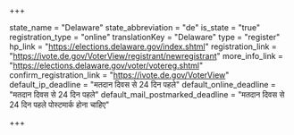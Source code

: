 +++

state_name = "Delaware"
state_abbreviation = "de"
is_state = "true"
registration_type = "online"
translationKey = "Delaware"
type = "register"
hp_link = "https://elections.delaware.gov/index.shtml"
registration_link = "https://ivote.de.gov/VoterView/registrant/newregistrant"
more_info_link = "https://elections.delaware.gov/voter/votereg.shtml"
confirm_registration_link = "https://ivote.de.gov/VoterView"
default_ip_deadline = "मतदान दिवस से 24 दिन पहले"
default_online_deadline = "मतदान दिवस से 24 दिन पहले"
default_mail_postmarked_deadline = "मतदान दिवस से 24 दिन पहले पोस्टमार्क होना चाहिए"

+++